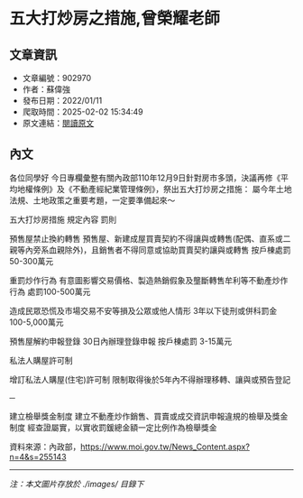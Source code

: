 # 五大打炒房之措施,曾榮耀老師

## 文章資訊
- 文章編號：902970
- 作者：蘇偉強
- 發布日期：2022/01/11
- 爬取時間：2025-02-02 15:34:49
- 原文連結：[閱讀原文](https://real-estate.get.com.tw/Columns/detail.aspx?no=902970)

## 內文
各位同學好
今日專欄彙整有關內政部110年12月9日針對房市多頭，決議再修《平均地權條例》及《不動產經紀業管理條例》，祭出五大打炒房之措施：
屬今年土地法規、土地政策之重要考題，一定要準備起來～



五大打炒房措施 
規定內容 
罰則 


預售屋禁止換約轉售 
預售屋、新建成屋買賣契約不得讓與或轉售(配偶、直系或二親等內旁系血親除外)，且銷售者不得同意或協助買賣契約讓與或轉售 
按戶棟處罰50-300萬元 


重罰炒作行為 
有意圖影響交易價格、製造熱銷假象及壟斷轉售牟利等不動產炒作行為 
處罰100-500萬元 


造成民眾恐慌及市場交易不安等損及公眾或他人情形 
3年以下徒刑或併科罰金100-5,000萬元 


預售屋解約申報登錄 
30日內辦理登錄申報 
按戶棟處罰 3-15萬元 


私法人購屋許可制 


增訂私法人購屋(住宅)許可制 
限制取得後於5年內不得辦理移轉、讓與或預告登記 


─


建立檢舉獎金制度 
建立不動產炒作銷售、買賣或成交資訊申報違規的檢舉及獎金制度 
經查證屬實，以實收罰鍰總金額一定比例作為檢舉獎金 



資料來源：內政部，https://www.moi.gov.tw/News_Content.aspx?n=4&s=255143

---
*注：本文圖片存放於 ./images/ 目錄下*
